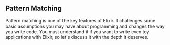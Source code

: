 ## Pattern Matching

Pattern matching is one of the key features of Elixir. It challenges some basic assumptions you may have about programming and changes the way you write code. You must understand it if you want to write even toy applications with Elixir, so let's discuss it with the depth it deserves.
